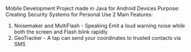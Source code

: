 Mobile Development Project made in Java for Android Devices
Purpose:
Creating Security Systems for Personal Use
2 Main Features:
1) Noisemaker and MultiFlash - Speaking Emit a loud warning noise while both the screen and Flash blink rapidly
2) GeoTracker - A tap can send your coordinates to trusted contacts via SMS 
